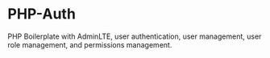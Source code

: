 # PHP-Auth
PHP Boilerplate with AdminLTE, user authentication, user management, user role management, and permissions management.
